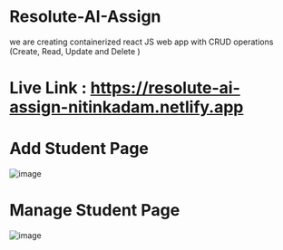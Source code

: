 # Resolute-AI-Assign
we are creating containerized react JS web app with CRUD operations (Create, Read, Update and Delete ) 

# Live Link : https://resolute-ai-assign-nitinkadam.netlify.app 

# Add Student Page
![image](https://user-images.githubusercontent.com/99539536/192098754-f28f1668-9540-4fc9-96b9-1a3c59d16232.png)

# Manage Student Page
![image](https://user-images.githubusercontent.com/99539536/192098790-ec70e2c7-9149-4f24-9f5d-2df20ad2b9ad.png)
